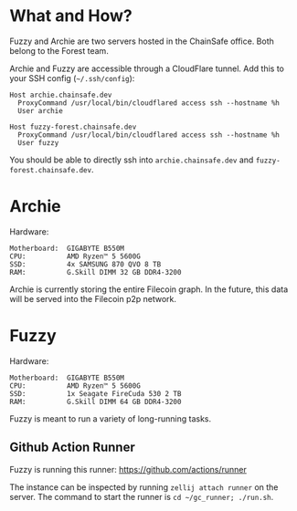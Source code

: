 # What and How?

Fuzzy and Archie are two servers hosted in the ChainSafe office. Both belong to the Forest team.

Archie and Fuzzy are accessible through a CloudFlare tunnel. Add this to your SSH config (`~/.ssh/config`):

```
Host archie.chainsafe.dev
  ProxyCommand /usr/local/bin/cloudflared access ssh --hostname %h
  User archie

Host fuzzy-forest.chainsafe.dev
  ProxyCommand /usr/local/bin/cloudflared access ssh --hostname %h
  User fuzzy
```

You should be able to directly ssh into `archie.chainsafe.dev` and `fuzzy-forest.chainsafe.dev`.

# Archie

Hardware:

```
Motherboard:  GIGABYTE B550M
CPU:          AMD Ryzen™ 5 5600G
SSD:          4x SAMSUNG 870 QVO 8 TB
RAM:          G.Skill DIMM 32 GB DDR4-3200
```

Archie is currently storing the entire Filecoin graph. In the future, this data will be served into the Filecoin p2p network.

# Fuzzy

Hardware:

```
Motherboard:  GIGABYTE B550M
CPU:          AMD Ryzen™ 5 5600G
SSD:          1x Seagate FireCuda 530 2 TB
RAM:          G.Skill DIMM 64 GB DDR4-3200
```

Fuzzy is meant to run a variety of long-running tasks.

## Github Action Runner

Fuzzy is running this runner: https://github.com/actions/runner

The instance can be inspected by running `zellij attach runner` on the server. The command to start the runner is `cd ~/gc_runner; ./run.sh`.
